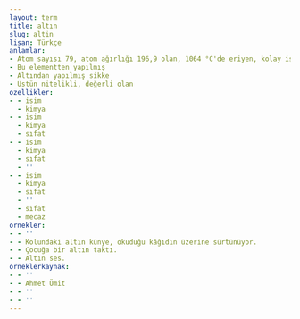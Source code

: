 ```yaml
---
layout: term
title: altın
slug: altin
lisan: Türkçe
anlamlar:
- Atom sayısı 79, atom ağırlığı 196,9 olan, 1064 °C'de eriyen, kolay işlenen, yüksek değerli, paslanmaz element; zer (simgesi Au)
- Bu elementten yapılmış
- Altından yapılmış sikke
- Üstün nitelikli, değerli olan
ozellikler:
- - isim
  - kimya
- - isim
  - kimya
  - sıfat
- - isim
  - kimya
  - sıfat
  - ''
- - isim
  - kimya
  - sıfat
  - ''
  - sıfat
  - mecaz
ornekler:
- - ''
- - Kolundaki altın künye, okuduğu kâğıdın üzerine sürtünüyor.
- - Çocuğa bir altın taktı.
- - Altın ses.
orneklerkaynak:
- - ''
- - Ahmet Ümit
- - ''
- - ''
---
```

